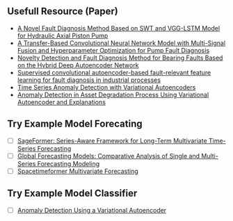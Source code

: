 ## Usefull Resource (Paper)
- [A Novel Fault Diagnosis Method Based on SWT and VGG-LSTM Model for Hydraulic Axial Piston Pump](https://www.mdpi.com/2077-1312/11/3/594)
- [A Transfer-Based Convolutional Neural Network Model with Multi-Signal Fusion and Hyperparameter Optimization for Pump Fault Diagnosis](https://www.mdpi.com/2077-1312/11/3/594)
- [Novelty Detection and Fault Diagnosis Method for Bearing Faults Based on the Hybrid Deep Autoencoder Network](https://www.mdpi.com/2079-9292/12/13/2826)
- [Supervised convolutional autoencoder-based fault-relevant feature learning for fault diagnosis in industrial processes](https://www.sciencedirect.com/science/article/abs/pii/S1876107021007021?via%3Dihub)
- [Time Series Anomaly Detection with Variational Autoencoders](https://www.researchgate.net/publication/334223668_Time_Series_Anomaly_Detection_with_Variational_Autoencoders)
- [Anomaly Detection in Asset Degradation Process Using Variational Autoencoder and Explanations](https://www.mdpi.com/1424-8220/22/1/291)


## Try Example Model Forecating
- [ ] [SageFormer: Series-Aware Framework for Long-Term Multivariate Time-Series Forecasting](https://github.com/zhangzw16/SageFormer)
- [ ] [Global Forecasting Models: Comparative Analysis of Single and Multi-Series Forecasting Modeling](https://cienciadedatos.net/documentos/py53-global-forecasting-models)
- [ ] [Spacetimeformer Multivariate Forecasting](https://github.com/QData/spacetimeformer)

## Try Example Model Classifier
- [ ] [Anomaly Detection Using a Variational Autoencoder](https://medium.com/@luc.frachon/anomaly-detection-using-a-variational-autoencoder-part-ii-beeb30f0d88f)